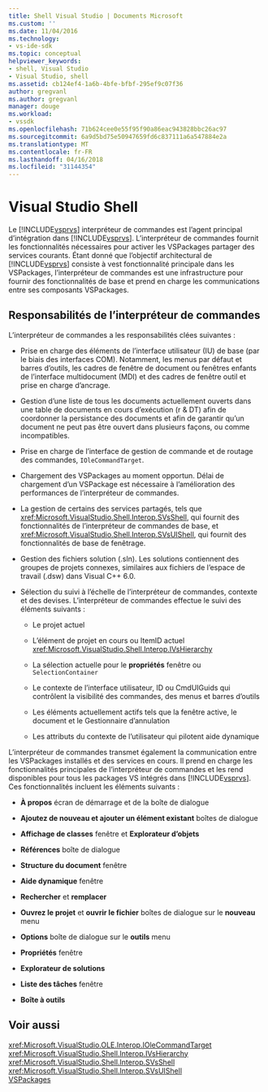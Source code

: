 ```yaml
---
title: Shell Visual Studio | Documents Microsoft
ms.custom: ''
ms.date: 11/04/2016
ms.technology:
- vs-ide-sdk
ms.topic: conceptual
helpviewer_keywords:
- shell, Visual Studio
- Visual Studio, shell
ms.assetid: cb124ef4-1a6b-4bfe-bfbf-295ef9c07f36
author: gregvanl
ms.author: gregvanl
manager: douge
ms.workload:
- vssdk
ms.openlocfilehash: 71b624cee0e55f95f90a86eac943828bbc26ac97
ms.sourcegitcommit: 6a9d5bd75e50947659fd6c837111a6a547884e2a
ms.translationtype: MT
ms.contentlocale: fr-FR
ms.lasthandoff: 04/16/2018
ms.locfileid: "31144354"
---
```

# <a name="visual-studio-shell"></a>Visual Studio Shell
Le [!INCLUDE[vsprvs](../../code-quality/includes/vsprvs_md.md)] interpréteur de commandes est l’agent principal d’intégration dans [!INCLUDE[vsprvs](../../code-quality/includes/vsprvs_md.md)]. L’interpréteur de commandes fournit les fonctionnalités nécessaires pour activer les VSPackages partager des services courants. Étant donné que l’objectif architectural de [!INCLUDE[vsprvs](../../code-quality/includes/vsprvs_md.md)] consiste à vest fonctionnalité principale dans les VSPackages, l’interpréteur de commandes est une infrastructure pour fournir des fonctionnalités de base et prend en charge les communications entre ses composants VSPackages.  
  
## <a name="shell-responsibilities"></a>Responsabilités de l’interpréteur de commandes  
 L’interpréteur de commandes a les responsabilités clées suivantes :  
  
-   Prise en charge des éléments de l’interface utilisateur (IU) de base (par le biais des interfaces COM). Notamment, les menus par défaut et barres d’outils, les cadres de fenêtre de document ou fenêtres enfants de l’interface multidocument (MDI) et des cadres de fenêtre outil et prise en charge d’ancrage.  
  
-   Gestion d’une liste de tous les documents actuellement ouverts dans une table de documents en cours d’exécution (r & DT) afin de coordonner la persistance des documents et afin de garantir qu’un document ne peut pas être ouvert dans plusieurs façons, ou comme incompatibles.  
  
-   Prise en charge de l’interface de gestion de commande et de routage des commandes, `IOleCommandTarget`.  
  
-   Chargement des VSPackages au moment opportun. Délai de chargement d’un VSPackage est nécessaire à l’amélioration des performances de l’interpréteur de commandes.  
  
-   La gestion de certains des services partagés, tels que <xref:Microsoft.VisualStudio.Shell.Interop.SVsShell>, qui fournit des fonctionnalités de l’interpréteur de commandes de base, et <xref:Microsoft.VisualStudio.Shell.Interop.SVsUIShell>, qui fournit des fonctionnalités de base de fenêtrage.  
  
-   Gestion des fichiers solution (.sln). Les solutions contiennent des groupes de projets connexes, similaires aux fichiers de l’espace de travail (.dsw) dans Visual C++ 6.0.  
  
-   Sélection du suivi à l’échelle de l’interpréteur de commandes, contexte et des devises. L’interpréteur de commandes effectue le suivi des éléments suivants :  
  
    -   Le projet actuel  
  
    -   L’élément de projet en cours ou ItemID actuel <xref:Microsoft.VisualStudio.Shell.Interop.IVsHierarchy>  
  
    -   La sélection actuelle pour le **propriétés** fenêtre ou `SelectionContainer`  
  
    -   Le contexte de l’interface utilisateur, ID ou CmdUIGuids qui contrôlent la visibilité des commandes, des menus et barres d’outils  
  
    -   Les éléments actuellement actifs tels que la fenêtre active, le document et le Gestionnaire d’annulation  
  
    -   Les attributs du contexte de l’utilisateur qui pilotent aide dynamique  
  
 L’interpréteur de commandes transmet également la communication entre les VSPackages installés et des services en cours. Il prend en charge les fonctionnalités principales de l’interpréteur de commandes et les rend disponibles pour tous les packages VS intégrés dans [!INCLUDE[vsprvs](../../code-quality/includes/vsprvs_md.md)]. Ces fonctionnalités incluent les éléments suivants :  
  
-   **À propos** écran de démarrage et de la boîte de dialogue  
  
-   **Ajoutez de nouveau et ajouter un élément existant** boîtes de dialogue  
  
-   **Affichage de classes** fenêtre et **Explorateur d’objets**  
  
-   **Références** boîte de dialogue  
  
-   **Structure du document** fenêtre  
  
-   **Aide dynamique** fenêtre  
  
-   **Rechercher** et **remplacer**  
  
-   **Ouvrez le projet** et **ouvrir le fichier** boîtes de dialogue sur le **nouveau** menu  
  
-   **Options** boîte de dialogue sur le **outils** menu  
  
-   **Propriétés** fenêtre  
  
-   **Explorateur de solutions**  
  
-   **Liste des tâches** fenêtre  
  
-   **Boîte à outils**  
  
## <a name="see-also"></a>Voir aussi  
 <xref:Microsoft.VisualStudio.OLE.Interop.IOleCommandTarget>   
 <xref:Microsoft.VisualStudio.Shell.Interop.IVsHierarchy>   
 <xref:Microsoft.VisualStudio.Shell.Interop.SVsShell>   
 <xref:Microsoft.VisualStudio.Shell.Interop.SVsUIShell>   
 [VSPackages](../../extensibility/internals/vspackages.md)
